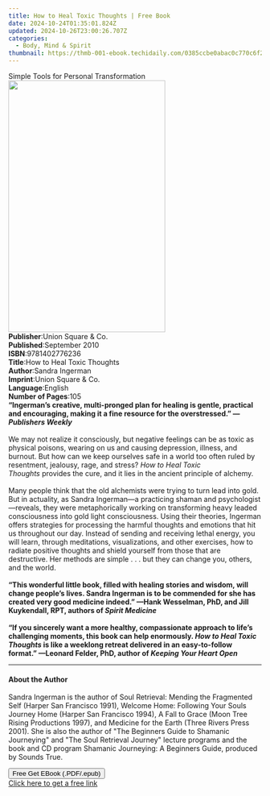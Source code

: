 ```yaml
---
title: How to Heal Toxic Thoughts | Free Book
date: 2024-10-24T01:35:01.824Z
updated: 2024-10-26T23:00:26.707Z
categories:
  - Body, Mind & Spirit
thumbnail: https://thmb-001-ebook.techidaily.com/0385ccbe0abac0c770c6f20b7710046ea30416bf4ebbbcf801eff0d343a01a13.jpg
---
```

<main id="book-container">
  <div class="flex flex-col">
    <div class="book-brief flex-1 py-6 px-4 sm:p-6 md:py-10 md:px-8">
      <!-- brief-->
      <div class="book-brief-main">
        Simple Tools for Personal Transformation
      </div>
    </div>
    <div
      class="book-meta-info flex-1 grid gap-4 col-start-1 col-end-3 row-start-1 sm:mb-6 sm:grid-cols-4 lg:gap-6 lg:col-start-2 lg:row-end-6 lg:row-span-6 lg:mb-0"
    >
      <div
        class="book-meta-info-left place-content-center mt-4 p-4 text-sm leading-6 col-start-2 col-span-2 dark:text-slate-400"
      >
        <img
          class="w-full h-500 object-cover rounded-lg sm:h-255 sm:col-span-2 lg:col-span-full"
          src="https://img-001-ebook.techidaily.com/3d3d2a8f296bc59aea242ef42dcf1fa138ab2b658613810fab3807dd5efaae3c.jpg"
          alt=""
          width="312"
          height="500"
        />
      </div>
      <div
        class="book-meta-info-right mt-2 col-start-1 row-start-2 col-span-3 self-center"
      >
        <!-- meta data  -->
        <div class="flex flex-col px-4 md:px-8">
          <div class="flex-1">
            <strong>Publisher</strong>:<span class="px-2"
              >Union Square &amp; Co.</span
            >
          </div>
          <div class="flex-1">
            <strong>Published</strong>:<span class="px-2">September 2010</span>
          </div>
          <div class="flex-1">
            <strong>ISBN</strong>:<span class="px-2">9781402776236</span>
          </div>
          <div class="flex-1">
            <strong>Title</strong>:<span class="px-2"
              >How to Heal Toxic Thoughts</span
            >
          </div>
          <div class="flex-1">
            <strong>Author</strong>:<span class="px-2">Sandra Ingerman</span>
          </div>
          <div class="flex-1">
            <strong>Imprint</strong>:<span class="px-2"
              >Union Square &amp; Co.</span
            >
          </div>
          <div class="flex-1">
            <strong>Language</strong>:<span class="px-2">English</span>
          </div>
          <div class="flex-1">
            <strong>Number of Pages</strong>:<span class="px-2">105</span>
          </div>
        </div>
      </div>
    </div>
    <div class="book-description flex-1 py-6 px-4 sm:p-6 md:py-10 md:px-8">
      <div class="book-description-main">
        <div accordion-content="" id="description">
          <b
            >“Ingerman’s creative, multi-pronged plan for healing is gentle,
            practical and encouraging, making it a fine resource for the
            overstressed.” —<i>Publishers Weekly</i></b
          ><br /><br />We may not realize it consciously, but negative feelings
          can be as toxic as physical poisons, wearing on us and causing
          depression, illness, and burnout. But how can we keep ourselves safe
          in a world too often ruled by resentment, jealousy, rage, and
          stress?&nbsp;<i>How to Heal Toxic Thoughts&nbsp;</i>provides the cure,
          and it lies in the ancient principle of alchemy. <br /><br />Many
          people think that the old alchemists were trying to turn lead into
          gold. But in actuality, as Sandra Ingerman—a practicing shaman and
          psychologist—reveals, they were metaphorically working on transforming
          heavy leaded consciousness into gold light consciousness. Using their
          theories, Ingerman offers strategies for processing the harmful
          thoughts and emotions that hit us throughout our day. Instead of
          sending and receiving lethal energy, you will learn, through
          meditations, visualizations, and other exercises, how to radiate
          positive thoughts and shield yourself from those that are destructive.
          Her methods are simple&nbsp;.&nbsp;.&nbsp;. but they can change you,
          others, and the world.<br /><br /><b
            >“This wonderful little book, filled with healing stories and
            wisdom, will change people’s lives. Sandra Ingerman is to be
            commended for she has created very good medicine indeed.” —Hank
            Wesselman, PhD, and Jill Kuykendall, RPT, authors of
            <i>Spirit Medicine</i></b
          ><br /><br /><b
            >“If you sincerely want a more healthy, compassionate approach to
            life’s challenging moments, this book can help enormously.
            <i>How to Heal Toxic Thoughts</i> is like a weeklong retreat
            delivered in an easy-to-follow format.” —Leonard Felder, PhD, author
            of <i>Keeping Your Heart Open</i></b
          >
        </div>
        <div class="accordion-fader"></div>
      </div>
    </div>
    <div class="book-excerpts flex-1 py-6 px-4 sm:p-6 md:py-10 md:px-8">
      <!-- excerpts-->
      <div class="book-excerpts-main">
        <hr />
        <h4 class="placeholder placeholder-heading">
          <span>About the Author</span>
        </h4>
        <p>
          Sandra Ingerman is the author of Soul Retrieval: Mending the
          Fragmented Self (Harper San Francisco 1991), Welcome Home: Following
          Your Souls Journey Home (Harper San Francisco 1994), A Fall to Grace
          (Moon Tree Rising Productions 1997), and Medicine for the Earth (Three
          Rivers Press 2001). She is also the author of "The Beginners Guide to
          Shamanic Journeying" and "The Soul Retrieval Journey" lecture programs
          and the book and CD program Shamanic Journeying: A Beginners Guide,
          produced by Sounds True.
        </p>
      </div>
    </div>
    <div
      class="book-about-author flex-1 py-6 px-4 sm:p-6 md:py-10 md:px-8"
    ></div>
    <div class="book-free-get flex-1 py-6 px-4 sm:p-6 md:py-10 md:px-8">
      <button
        id="btn-free-get"
        class="bg-blue-500 hover:bg-blue-700 text-white font-bold py-2 px-4 rounded"
      >
        Free Get EBook (.PDF/.epub)
      </button>
      <div id="countdown-display" class="px-2 text-lg mt-2"></div>
      <a
        id="free-link"
        class="hidden bg-blue-500 hover:bg-blue-700 text-white font-bold py-2 px-4 rounded"
        href="https://www.ebooks.com/en-us/book/210711571/how-to-heal-toxic-thoughts/sandra-ingerman/"
        target="_blank"
        >Click here to get a free link</a
      >
    </div>
    <script>
      let countdownTime = 0;
      let countdownInterval = null;
      document
        .getElementById('btn-free-get')
        .addEventListener('click', startCountdown);
      function startCountdown() {
        countdownTime = new Date().getTime() + 60000 * 3;
        countdownInterval = setInterval(updateCountdown, 1000);
        document.getElementById('btn-free-get').disabled = true;
        document
          .getElementById('btn-free-get')
          .classList.add('bg-gray-500', 'cursor-not-allowed');
      }
      function updateCountdown() {
        let currentTime = new Date().getTime();
        let timeLeft = countdownTime - currentTime;
        let secondsLeft = Math.floor(timeLeft / 1000);
        document.getElementById('countdown-display').innerHTML =
          `Remaining time: ${secondsLeft} seconds.`;
        if (secondsLeft <= 0) {
          clearInterval(countdownInterval);
          document.getElementById('btn-free-get').classList.add('hidden');
          document.getElementById('free-link').classList.remove('hidden');
          document.getElementById('countdown-display').innerHTML = '';
        }
      }
    </script>
  </div>
</main>

<ins class="adsbygoogle"
      style="display:block"
      data-ad-client="ca-pub-7571918770474297"
      data-ad-slot="8358498916"
      data-ad-format="auto"
      data-full-width-responsive="true"></ins>
    